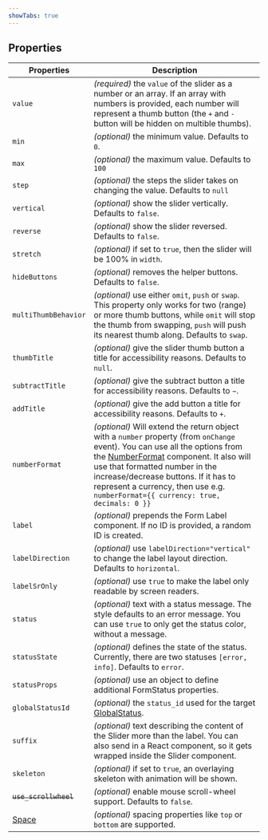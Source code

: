```yaml
---
showTabs: true
---
```


## Properties

| Properties                                  | Description                                                                                                                                                                                                                                                                                                                                                                        |
| ------------------------------------------- | ---------------------------------------------------------------------------------------------------------------------------------------------------------------------------------------------------------------------------------------------------------------------------------------------------------------------------------------------------------------------------------- |
| `value`                                     | _(required)_ the `value` of the slider as a number or an array. If an array with numbers is provided, each number will represent a thumb button (the `+` and `-` button will be hidden on multible thumbs).                                                                                                                                                                        |
| `min`                                       | _(optional)_ the minimum value. Defaults to `0`.                                                                                                                                                                                                                                                                                                                                   |
| `max`                                       | _(optional)_ the maximum value. Defaults to `100`                                                                                                                                                                                                                                                                                                                                  |
| `step`                                      | _(optional)_ the steps the slider takes on changing the value. Defaults to `null`                                                                                                                                                                                                                                                                                                  |
| `vertical`                                  | _(optional)_ show the slider vertically. Defaults to `false`.                                                                                                                                                                                                                                                                                                                      |
| `reverse`                                   | _(optional)_ show the slider reversed. Defaults to `false`.                                                                                                                                                                                                                                                                                                                        |
| `stretch`                                   | _(optional)_ if set to `true`, then the slider will be 100% in `width`.                                                                                                                                                                                                                                                                                                            |
| `hideButtons`                               | _(optional)_ removes the helper buttons. Defaults to `false`.                                                                                                                                                                                                                                                                                                                      |
| `multiThumbBehavior`                        | _(optional)_ use either `omit`, `push` or `swap`. This property only works for two (range) or more thumb buttons, while `omit` will stop the thumb from swapping, `push` will push its nearest thumb along. Defaults to `swap`.                                                                                                                                                    |
| `thumbTitle`                                | _(optional)_ give the slider thumb button a title for accessibility reasons. Defaults to `null`.                                                                                                                                                                                                                                                                                   |
| `subtractTitle`                             | _(optional)_ give the subtract button a title for accessibility reasons. Defaults to `−`.                                                                                                                                                                                                                                                                                          |
| `addTitle`                                  | _(optional)_ give the add button a title for accessibility reasons. Defaults to `+`.                                                                                                                                                                                                                                                                                               |
| `numberFormat`                              | _(optional)_ Will extend the return object with a `number` property (from `onChange` event). You can use all the options from the [NumberFormat](/uilib/components/number-format/properties) component. It also will use that formatted number in the increase/decrease buttons. If it has to represent a currency, then use e.g. `numberFormat={{ currency: true, decimals: 0 }}` |
| `label`                                     | _(optional)_ prepends the Form Label component. If no ID is provided, a random ID is created.                                                                                                                                                                                                                                                                                      |
| `labelDirection`                            | _(optional)_ use `labelDirection="vertical"` to change the label layout direction. Defaults to `horizontal`.                                                                                                                                                                                                                                                                       |
| `labelSrOnly`                               | _(optional)_ use `true` to make the label only readable by screen readers.                                                                                                                                                                                                                                                                                                         |
| `status`                                    | _(optional)_ text with a status message. The style defaults to an error message. You can use `true` to only get the status color, without a message.                                                                                                                                                                                                                               |
| `statusState`                               | _(optional)_ defines the state of the status. Currently, there are two statuses `[error, info]`. Defaults to `error`.                                                                                                                                                                                                                                                              |
| `statusProps`                               | _(optional)_ use an object to define additional FormStatus properties.                                                                                                                                                                                                                                                                                                             |
| `globalStatusId`                            | _(optional)_ the `status_id` used for the target [GlobalStatus](/uilib/components/global-status).                                                                                                                                                                                                                                                                                  |
| `suffix`                                    | _(optional)_ text describing the content of the Slider more than the label. You can also send in a React component, so it gets wrapped inside the Slider component.                                                                                                                                                                                                                |
| `skeleton`                                  | _(optional)_ if set to `true`, an overlaying skeleton with animation will be shown.                                                                                                                                                                                                                                                                                                |
| ~~`use_scrollwheel`~~                       | _(optional)_ enable mouse scroll-wheel support. Defaults to `false`.                                                                                                                                                                                                                                                                                                               |
| [Space](/uilib/components/space/properties) | _(optional)_ spacing properties like `top` or `bottom` are supported.                                                                                                                                                                                                                                                                                                              |
